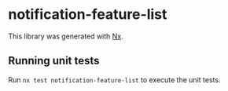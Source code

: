 # notification-feature-list

This library was generated with [Nx](https://nx.dev).

## Running unit tests

Run `nx test notification-feature-list` to execute the unit tests.
